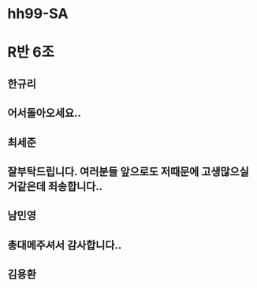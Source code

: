 # hh99-SA

# R반 6조

## 한규리

## 어서돌아오세요..

## 최세준

## 잘부탁드립니다. 여러분들 앞으로도 저때문에 고생많으실거같은데 죄송합니다..

## 남민영

## 총대메주셔서 감사합니다..

## 김용환

